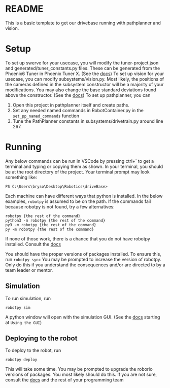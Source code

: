 # README
This is a basic template to get our drivebase running with pathplanner and vision.

# Setup
To set up swerve for your usecase, you will modify the tuner-project.json and generated/tuner_constants.py files. These can be generated from the Phoenix6 Tuner in Phoenix Tuner X. (See the [docs](https://v6.docs.ctr-electronics.com/en/latest/docs/tuner/tuner-swerve/index.html))
To set up vision for your usecase, you can modify subsystems/vision.py. Most likely, the positions of the cameras defined in the subsystem constructor will be a majority of your modifications. You may also change the base standard deviations found above the constructor.  (See the [docs](https://docs.photonvision.org/en/latest/index.html))
To set up pathplanner, you can 
1. Open this project in pathplanner itself and create paths. 
2. Set any needed named commands in RobotContainer.py in the ```set_pp_named_commands``` function
3. Tune the PathPlanner constants in subsystems/drivetrain.py around line 267.

# Running
Any below commands can be run in VSCode by pressing ctrl+\` to get a terminal and typing or copying them as shown.
In your terminal, you should be at the root directory of the project. Your terminal prompt may look something like:
```
PS C:\Users\bryso\Desktop\Robotics\driveBase>
```
Each machine can have different ways that python is installed. In the below examples, ```robotpy``` is assumed to be on the path. If the commands fail because robotpy is not found, try a few alternatives:
```
robotpy {the rest of the command}
python3 -m robotpy {the rest of the command}
py3 -m robotpy {the rest of the command}
py -m robotpy {the rest of the command}
```
If none of those work, there is a chance that you do not have robotpy installed. Consult the [docs](https://robotpy.readthedocs.io/en/stable/)

You should have the proper versions of packages installed. To ensure this, run 
```robotpy sync```
You may be prompted to increase the version of robotpy. Only do this if you understand the consequences and/or are directed to by a team leader or mentor. 
## Simulation
To run simulation, run 

```robotpy sim```

A python window will open with the simulation GUI. (See the [docs](https://docs.wpilib.org/en/stable/docs/software/wpilib-tools/robot-simulation/simulation-gui.html#running-the-gui) starting at ```Using the GUI```)
## Deploying to the robot
To deploy to the robot, run 

```robotpy deploy```

This will take some time. You may be prompted to upgrade the roborio versions of packages. You most likely should do this. If you are not sure, consult the [docs](https://docs.wpilib.org) and the rest of your programming team

